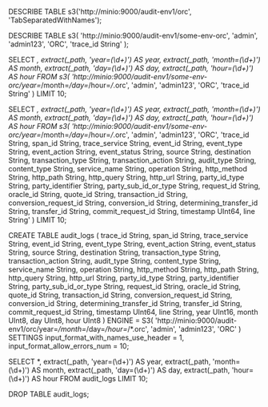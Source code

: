 DESCRIBE TABLE s3('http://minio:9000/audit-env1/orc', 'TabSeparatedWithNames');

DESCRIBE TABLE s3(
  'http://minio:9000/audit-env1/some-env-orc',
  'admin',
  'admin123',
  'ORC',
  'trace_id String'
);


SELECT *,
extract(_path, 'year=(\\d+)') AS year,
extract(_path, 'month=(\\d+)') AS month,
extract(_path, 'day=(\\d+)') AS day,
extract(_path, 'hour=(\\d+)') AS hour
FROM s3(
    'http://minio:9000/audit-env1/some-env-orc/year=*/month=*/day=*/hour=*/*.orc',
    'admin',
    'admin123',
    'ORC',
    'trace_id String'
)
LIMIT 10;


SELECT *,
    extract(_path, 'year=(\\d+)') AS year,
    extract(_path, 'month=(\\d+)') AS month,
    extract(_path, 'day=(\\d+)') AS day,
    extract(_path, 'hour=(\\d+)') AS hour
FROM s3(
    'http://minio:9000/audit-env1/some-env-orc/year=*/month=*/day=*/hour=*/*.orc',
    'admin',
    'admin123',
    'ORC',
    'trace_id String,
     span_id String,
     trace_service String,
     event_id String,
     event_type String,
     event_action String,
     event_status String,
     source String,
     destination String,
     transaction_type String,
     transaction_action String,
     audit_type String,
     content_type String,
     service_name String,
     operation String,
     http_method String,
     http_path String,
     http_query String,
     http_url String,
     party_id_type String,
     party_identifier String,
     party_sub_id_or_type String,
     request_id String,
     oracle_id String,
     quote_id String,
     transaction_id String,
     conversion_request_id String,
     conversion_id String,
     determining_transfer_id String,
     transfer_id String,
     commit_request_id String,
     timestamp UInt64,
     line String'
)
LIMIT 10;


CREATE TABLE audit_logs
(
    trace_id String,
    span_id String,
    trace_service String,
    event_id String,
    event_type String,
    event_action String,
    event_status String,
    source String,
    destination String,
    transaction_type String,
    transaction_action String,
    audit_type String,
    content_type String,
    service_name String,
    operation String,
    http_method String,
    http_path String,
    http_query String,
    http_url String,
    party_id_type String,
    party_identifier String,
    party_sub_id_or_type String,
    request_id String,
    oracle_id String,
    quote_id String,
    transaction_id String,
    conversion_request_id String,
    conversion_id String,
    determining_transfer_id String,
    transfer_id String,
    commit_request_id String,
    timestamp UInt64,
    line String,
    year UInt16,
    month UInt8,
    day UInt8,
    hour UInt8
)
ENGINE = S3(
    'http://minio:9000/audit-env1/orc/year=*/month=*/day=*/hour=*/*.orc',
    'admin',
    'admin123',
    'ORC'
)
SETTINGS 
    input_format_with_names_use_header = 1,
    input_format_allow_errors_num = 10;


SELECT *,
    extract(_path, 'year=(\\d+)') AS year,
    extract(_path, 'month=(\\d+)') AS month,
    extract(_path, 'day=(\\d+)') AS day,
    extract(_path, 'hour=(\\d+)') AS hour
FROM audit_logs
LIMIT 10;


DROP TABLE audit_logs;